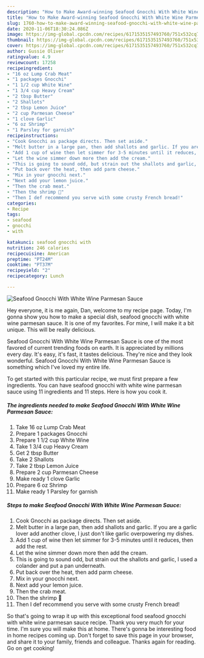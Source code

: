 ```yaml
---
description: "How to Make Award-winning Seafood Gnocchi With White Wine Parmesan Sauce"
title: "How to Make Award-winning Seafood Gnocchi With White Wine Parmesan Sauce"
slug: 1760-how-to-make-award-winning-seafood-gnocchi-with-white-wine-parmesan-sauce
date: 2020-11-06T18:30:24.086Z
image: https://img-global.cpcdn.com/recipes/6171535157493760/751x532cq70/seafood-gnocchi-with-white-wine-parmesan-sauce-recipe-main-photo.jpg
thumbnail: https://img-global.cpcdn.com/recipes/6171535157493760/751x532cq70/seafood-gnocchi-with-white-wine-parmesan-sauce-recipe-main-photo.jpg
cover: https://img-global.cpcdn.com/recipes/6171535157493760/751x532cq70/seafood-gnocchi-with-white-wine-parmesan-sauce-recipe-main-photo.jpg
author: Gussie Oliver
ratingvalue: 4.9
reviewcount: 17258
recipeingredient:
- "16 oz Lump Crab Meat"
- "1 packages Gnocchi"
- "1 1/2 cup White Wine"
- "1 3/4 cup Heavy Cream"
- "2 tbsp Butter"
- "2 Shallots"
- "2 tbsp Lemon Juice"
- "2 cup Parmesan Cheese"
- "1 clove Garlic"
- "6 oz Shrimp"
- "1 Parsley for garnish"
recipeinstructions:
- "Cook Gnocchi as package directs. Then set aside."
- "Melt butter in a large pan, then add shallots and garlic. If you are a garlic lover add another clove, I just don&#39;t like garlic overpowering my dishes."
- "Add 1 cup of wine then let simmer for 3-5 minutes until it reduces, then add the rest."
- "Let the wine simmer down more then add the cream."
- "This is going to sound odd, but strain out the shallots and garlic, I used a colander and put a pan underneath."
- "Put back over the heat, then add parm cheese."
- "Mix in your gnocchi next."
- "Next add your lemon juice."
- "Then the crab meat."
- "Then the shrimp 🍤"
- "Then I def recommend you serve with some crusty French bread!"
categories:
- Recipe
tags:
- seafood
- gnocchi
- with

katakunci: seafood gnocchi with 
nutrition: 246 calories
recipecuisine: American
preptime: "PT24M"
cooktime: "PT37M"
recipeyield: "2"
recipecategory: Lunch

---
```



![Seafood Gnocchi With White Wine Parmesan Sauce](https://img-global.cpcdn.com/recipes/6171535157493760/751x532cq70/seafood-gnocchi-with-white-wine-parmesan-sauce-recipe-main-photo.jpg)

Hey everyone, it is me again, Dan, welcome to my recipe page. Today, I'm gonna show you how to make a special dish, seafood gnocchi with white wine parmesan sauce. It is one of my favorites. For mine, I will make it a bit unique. This will be really delicious.

Seafood Gnocchi With White Wine Parmesan Sauce is one of the most favored of current trending foods on earth. It is appreciated by millions every day. It's easy, it's fast, it tastes delicious. They're nice and they look wonderful. Seafood Gnocchi With White Wine Parmesan Sauce is something which I've loved my entire life.




To get started with this particular recipe, we must first prepare a few ingredients. You can have seafood gnocchi with white wine parmesan sauce using 11 ingredients and 11 steps. Here is how you cook it.

<!--inarticleads1-->

##### The ingredients needed to make Seafood Gnocchi With White Wine Parmesan Sauce:

1. Take 16 oz Lump Crab Meat
1. Prepare 1 packages Gnocchi
1. Prepare 1 1/2 cup White Wine
1. Take 1 3/4 cup Heavy Cream
1. Get 2 tbsp Butter
1. Take 2 Shallots
1. Take 2 tbsp Lemon Juice
1. Prepare 2 cup Parmesan Cheese
1. Make ready 1 clove Garlic
1. Prepare 6 oz Shrimp
1. Make ready 1 Parsley for garnish




<!--inarticleads2-->

##### Steps to make Seafood Gnocchi With White Wine Parmesan Sauce:

1. Cook Gnocchi as package directs. Then set aside.
1. Melt butter in a large pan, then add shallots and garlic. If you are a garlic lover add another clove, I just don&#39;t like garlic overpowering my dishes.
1. Add 1 cup of wine then let simmer for 3-5 minutes until it reduces, then add the rest.
1. Let the wine simmer down more then add the cream.
1. This is going to sound odd, but strain out the shallots and garlic, I used a colander and put a pan underneath.
1. Put back over the heat, then add parm cheese.
1. Mix in your gnocchi next.
1. Next add your lemon juice.
1. Then the crab meat.
1. Then the shrimp 🍤
1. Then I def recommend you serve with some crusty French bread!




So that's going to wrap it up with this exceptional food seafood gnocchi with white wine parmesan sauce recipe. Thank you very much for your time. I'm sure you will make this at home. There's gonna be interesting food in home recipes coming up. Don't forget to save this page in your browser, and share it to your family, friends and colleague. Thanks again for reading. Go on get cooking!

